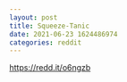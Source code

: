 ```yaml
--- 
layout: post 
title: Squeeze-Tanic 
date: 2021-06-23 1624486974 
categories: reddit 
--- 
```

https://redd.it/o6ngzb